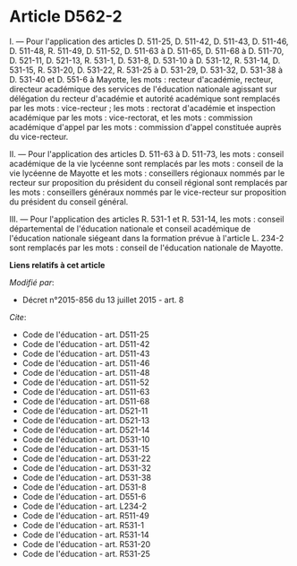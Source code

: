 # Article D562-2

I. ― Pour l'application des articles D. 511-25, D. 511-42, D. 511-43, D. 511-46, D. 511-48, R. 511-49, D. 511-52, D. 511-63 à
D. 511-65, D. 511-68 à D. 511-70, D. 521-11, D. 521-13, R. 531-1, D. 531-8, D. 531-10 à D. 531-12, R. 531-14, D. 531-15, R.
531-20, D. 531-22, R. 531-25 à D. 531-29, D. 531-32, D. 531-38 à D. 531-40 et D. 551-6 à Mayotte, les mots : recteur
d'académie, recteur, directeur académique des services de l'éducation nationale agissant sur délégation du recteur d'académie
et autorité académique sont remplacés par les mots : vice-recteur ; les mots : rectorat d'académie et inspection académique
par les mots : vice-rectorat, et les mots : commission académique d'appel par les mots : commission d'appel constituée auprès
du vice-recteur. 

II. ― Pour l'application des articles D. 511-63 à D. 511-73, les mots : conseil académique de la vie lycéenne sont remplacés
par les mots : conseil de la vie lycéenne de Mayotte et les mots : conseillers régionaux nommés par le recteur sur
proposition du président du conseil régional sont remplacés par les mots : conseillers généraux nommés par le vice-recteur
sur proposition du président du conseil général. 

III. ― Pour l'application des articles R. 531-1 et R. 531-14, les mots : conseil départemental de l'éducation nationale et
conseil académique de l'éducation nationale siégeant dans la formation prévue à l'article L. 234-2 sont remplacés par les
mots : conseil de l'éducation nationale de Mayotte.

**Liens relatifs à cet article**

_Modifié par_:

  - Décret n°2015-856 du 13 juillet 2015 - art. 8

_Cite_:

  - Code de l'éducation - art. D511-25
  - Code de l'éducation - art. D511-42
  - Code de l'éducation - art. D511-43
  - Code de l'éducation - art. D511-46
  - Code de l'éducation - art. D511-48
  - Code de l'éducation - art. D511-52
  - Code de l'éducation - art. D511-63
  - Code de l'éducation - art. D511-68
  - Code de l'éducation - art. D521-11
  - Code de l'éducation - art. D521-13
  - Code de l'éducation - art. D521-14
  - Code de l'éducation - art. D531-10
  - Code de l'éducation - art. D531-15
  - Code de l'éducation - art. D531-22
  - Code de l'éducation - art. D531-32
  - Code de l'éducation - art. D531-38
  - Code de l'éducation - art. D531-8
  - Code de l'éducation - art. D551-6
  - Code de l'éducation - art. L234-2
  - Code de l'éducation - art. R511-49
  - Code de l'éducation - art. R531-1
  - Code de l'éducation - art. R531-14
  - Code de l'éducation - art. R531-20
  - Code de l'éducation - art. R531-25
